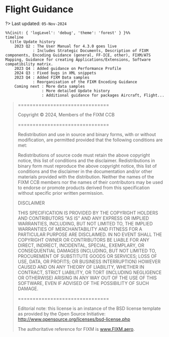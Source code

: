 # Flight Guidance

?> Last updated: `05-Nov-2024`

```mermaid
%%{init: { 'logLevel': 'debug', 'theme': 'forest' } }%%
timeline
  title Update history
    2023 Q2 : The User Manual for 4.3.0 goes live
            : Includes Strategic Documents, Description of FIXM components, Encoding Guidance (general, FF-ICE, other), FIXM/ATS Mapping, Guidance for creating Applications/Extensions, Software compatibility matrix.
    2023 Q4 : Added guidance on Performance Profile
    2024 Q3 : Fixed bugs in XML snippets
    2023 Q4 : Added FIXM Data samples
            : Reorganisation of the FIXM Encoding Guidance            
    Coming next : More data samples
                : More detailed Update history
                : Additional guidance for packages Aircraft, Flight...
```




>===============================
>
>Copyright © 2024, Members of the FIXM CCB
>
>===============================
>
>Redistribution and use in source and binary forms, with or without modification, are permitted provided that the following conditions are met:
>
>    Redistributions of source code must retain the above copyright notice, this list of conditions and the disclaimer.
>    Redistributions in binary form must reproduce the above copyright notice, this list of conditions and the disclaimer in the documentation and/or other materials provided with the distribution.
>    Neither the names of the FIXM CCB members nor the names of their contributors may be used to endorse or promote products derived from this specification without specific prior written permission.
>
>DISCLAIMER
>
>THIS SPECIFICATION IS PROVIDED BY THE COPYRIGHT HOLDERS AND CONTRIBUTORS "AS IS" AND ANY EXPRESS OR IMPLIED WARRANTIES, INCLUDING, BUT NOT LIMITED TO, THE IMPLIED WARRANTIES OF MERCHANTABILITY AND FITNESS FOR A PARTICULAR PURPOSE ARE DISCLAIMED. IN NO EVENT SHALL THE COPYRIGHT OWNER OR CONTRIBUTORS BE LIABLE FOR ANY DIRECT, INDIRECT, INCIDENTAL, SPECIAL, EXEMPLARY, OR CONSEQUENTIAL DAMAGES (INCLUDING, BUT NOT LIMITED TO, PROCUREMENT OF SUBSTITUTE GOODS OR SERVICES; LOSS OF USE, DATA, OR PROFITS; OR BUSINESS INTERRUPTION) HOWEVER CAUSED AND ON ANY THEORY OF LIABILITY, WHETHER IN CONTRACT, STRICT LIABILITY, OR TORT (INCLUDING NEGLIGENCE OR OTHERWISE) ARISING IN ANY WAY OUT OF THE USE OF THIS SOFTWARE, EVEN IF ADVISED OF THE POSSIBILITY OF SUCH DAMAGE.
>
>===============================
>
>Editorial note: this license is an instance of the BSD license template as provided by the Open Source Initiative: http://www.opensource.org/licenses/bsd-license.php
>
>The authoritative reference for FIXM is www.FIXM.aero.

